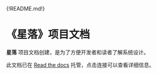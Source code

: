 {!README.md!}

# 《星落》项目文档

**星落** 项目文档创建，是为了方便开发者和读者了解系统设计。

此文档已在 [Read the docs](https://starfall-docs.readthedocs.io/zh-cn/latest) 托管，点击连接可以查看详细信息。